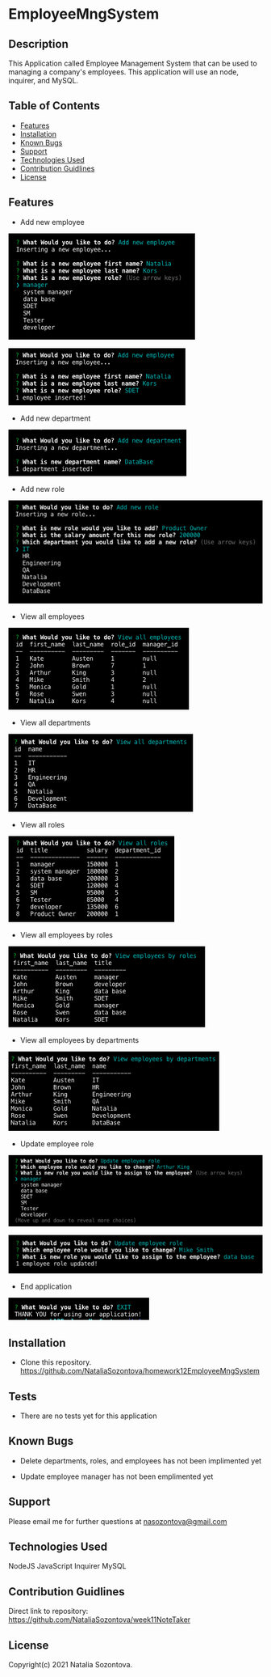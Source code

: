 # EmployeeMngSystem

## Description
This Application called Employee Management System that can be used to managing a company's employees. This application will use an node, inquirer, and MySQL.

## Table of Contents
* [Features](#features)
* [Installation](#installation)
* [Known Bugs](#known-bugs)
* [Support](#support)
* [Technologies Used](#technologies-used)
* [Contribution Guidlines](#contribution-guidlines)
* [License](#license)

## Features
* Add new employee

![Screenshot](images/addNewEmp_1.png)

![Screenshot](images/addNewEmp_2.png)

* Add new department

![Screenshot](images/addNewDep.png)

* Add new role

![Screenshot](images/addNewRole_1.png)

<!-- ![Screenshot](images/addNewRole_2.png) -->

* View all employees

![Screenshot](images/viewEmpl.png)

* View all departments

![Screenshot](images/viewDep.png)

* View all roles

![Screenshot](/images/viewRoles.png)

* View all employees by roles

![Screenshot](images/viewEmpByRole.png)

* View all employees by departments

![Screenshot](images/viewEmpByDep.png)

* Update employee role

![Screenshot](images/updateRole_1.png)

![Screenshot](images/updateRole_2.png)

* End application

![Screenshot](images/exit.png)

## Installation 
* Clone this repository.
https://github.com/NataliaSozontova/homework12EmployeeMngSystem

## Tests

* There are no tests yet for this application

## Known Bugs
* Delete departments, roles, and employees
 has not been implimented yet

* Update employee manager has not been emplimented yet

## Support
Please email me for further questions at nasozontova@gmail.com

## Technologies Used
NodeJS
JavaScript
Inquirer
MySQL

## Contribution Guidlines
Direct link to repository: https://github.com/NataliaSozontova/week11NoteTaker

## License
Copyright(c) 2021 Natalia Sozontova.